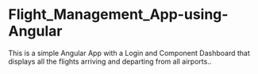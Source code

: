 # Flight_Management_App-using-Angular
This is a simple Angular App with a Login and Component Dashboard that displays all the flights arriving and departing from all airports..
